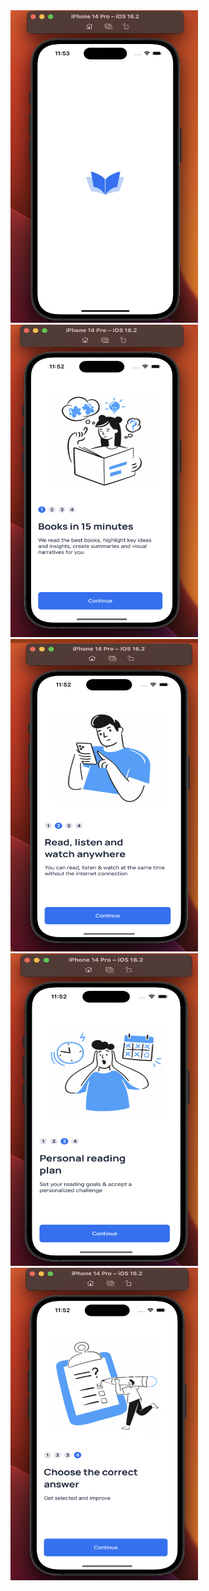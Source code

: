 <img src="Documentation/splash.png" alt="Better Books" style="width:300px;height:500px;">
<img src="Documentation/step1.png" alt="Better Books" style="width:300px;height:500px;">
<img src="Documentation/step2.png" alt="Better Books" style="width:300px;height:500px;">
<img src="Documentation/step3.png" alt="Better Books" style="width:300px;height:500px;">
<img src="Documentation/step4.png" alt="Better Books" style="width:300px;height:500px;">

